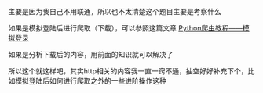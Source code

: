 主要是因为我自己不用联通，所以也不太清楚这个题目主要是考察什么

如果是模拟登陆后进行爬取（下载），可以参照这篇文章   [Python爬虫教程——模拟登录](http://pyiner.com/2013/06/19/Python%E7%88%AC%E8%99%AB%E6%95%99%E7%A8%8B-%E6%A8%A1%E6%8B%9F%E7%99%BB%E5%BD%95.html)

如果是分析下载后的内容，用前面的知识就可以解决了

所以这个就这样吧，其实http相关的内容我一直一窍不通，抽空好好补充下个，比如模拟登陆后如何进行爬取之外的一些进阶操作这种